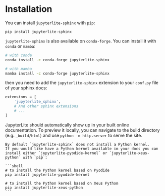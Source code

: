 # Installation

You can install `jupyterlite-sphinx` with `pip`:

```
pip install jupyterlite-sphinx
```

`jupyterlite-sphinx` is also available on `conda-forge`. You can install it with `conda` or `mamba`:

```bash
# with conda
conda install -c conda-forge jupyterlite-sphinx

# with mamba
mamba install -c conda-forge jupyterlite-sphinx
```

then you need to add the `jupyterlite-sphinx` extension to your `conf.py` file of your sphinx docs:

```python
extensions = [
    'jupyterlite_sphinx',
    # And other sphinx extensions
    # ...
]
```

JupyterLite should automatically show up in your built online documentation. To preview it locally, you can navigate to the build directory (e.g. `_build/html`) and use `python -m http.server` to serve the site.

````{note}
By default `jupyterlite-sphinx` does not install a Python kernel.
If you would like have a Python kernel available in your docs you can install either `jupyterlite-pyodide-kernel` or `jupyterlite-xeus-python` with `pip`:

```shell
# to install the Python kernel based on Pyodide
pip install jupyterlite-pyodide-kernel

# to install the Python kernel based on Xeus Python
pip install jupyterlite-xeus-python
```
````
